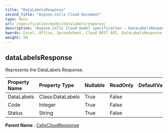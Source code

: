 ```yaml
---
title: "DataLabelsResponse"
second_title: "Aspose.Cells Cloud Document"
type: docs
url: /specification/model/datalabelsresponse/
description: "Aspose.Cells Cloud model specification : DataLabelsResponse. Effortlessly handle Excel and other spreadsheet documents with features like opening, generating, editing, splitting, merging, comparing, and converting."
kwords: Excel, Office, Spreadsheet, Cloud REST API, DataLabelsResponse
weight: 50
---
```


## **dataLabelsResponse**

Represents the DataLabels Response. 

| Property Name | Property Type | Nullable |  ReadOnly | DefaultValue | Description | 
| :- | :- | :- |:- |  :- | :- |
| DataLabels | Class:DataLabels | True |  False |  |  |  
| Code | Integer | True |  False |  |  |  
| Status | String | True |  False |  |  |  

**Parent Name** : [CellsCloudResponse](/specification/model/cellscloudresponse)

